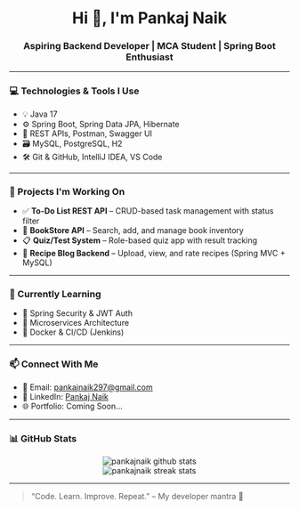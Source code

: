 <h1 align="center">Hi 👋, I'm Pankaj Naik</h1>
<h3 align="center">Aspiring Backend Developer | MCA Student | Spring Boot Enthusiast</h3>

---

### 💻 Technologies & Tools I Use
- 💡 Java 17
- ⚙️ Spring Boot, Spring Data JPA, Hibernate
- 🧩 REST APIs, Postman, Swagger UI
- 🗃️ MySQL, PostgreSQL, H2
- 🛠️ Git & GitHub, IntelliJ IDEA, VS Code

---

### 🔭 Projects I'm Working On
- ✅ **To-Do List REST API** – CRUD-based task management with status filter
- 📘 **BookStore API** – Search, add, and manage book inventory
- 📋 **Quiz/Test System** – Role-based quiz app with result tracking
- 🍲 **Recipe Blog Backend** – Upload, view, and rate recipes (Spring MVC + MySQL)

---

### 🌱 Currently Learning
- 🔐 Spring Security & JWT Auth
- 🧱 Microservices Architecture
- 🐳 Docker & CI/CD (Jenkins)

---

### 📫 Connect With Me
- 📧 Email: pankajnaik297@gmail.com
- 💼 LinkedIn: [Pankaj Naik](https://www.linkedin.com/in/pankaj-naik-788549262)
- 🌐 Portfolio: Coming Soon...

---

### 📊 GitHub Stats
<p align="center">
  <img src="https://github-readme-stats.vercel.app/api?username=pankajnaik&show_icons=true&theme=github_dark" alt="pankajnaik github stats" />
  <br/>
  <img src="https://github-readme-streak-stats.herokuapp.com/?user=pankajnaik&theme=dark" alt="pankajnaik streak stats" />
</p>

---

> “Code. Learn. Improve. Repeat.” – My developer mantra 🚀
